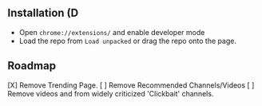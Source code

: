 ## Installation (D

- Open `chrome://extensions/` and enable developer mode
- Load the repo from `Load unpacked` or drag the repo onto the page.

## Roadmap
[X] Remove Trending Page.
[ ] Remove Recommended Channels/Videos
[ ] Remove videos and from widely criticized 'Clickbait' channels.
